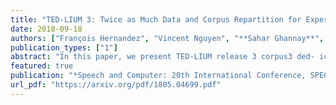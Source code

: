 ```yaml
---
title: "TED-LIUM 3: Twice as Much Data and Corpus Repartition for Experiments on Speaker Adaptation"
date: 2018-09-18
authors: ["François Hernandez", "Vincent Nguyen", "**Sahar Ghannay**", "Natalia Tomashenko", "Yannick Estève"]
publication_types: ["1"]
abstract: "In this paper, we present TED-LIUM release 3 corpus3 ded- icated to speech recognition in English, which multiplies the available data to train acoustic models in comparison with TED-LIUM 2, by a factor of more than two. We present the recent development on Auto- matic Speech Recognition (ASR) systems in comparison with the two previous releases of the TED-LIUM Corpus from 2012 and 2014. We demonstrate that, passing from 207 to 452 hours of transcribed speech training data is really more useful for end-to-end ASR systems than for HMM-based state-of-the-art ones. This is the case even if the HMM- based ASR system still outperforms the end-to-end ASR system when the size of audio training data is 452 hours, with a Word Error Rate (WER) of 6.7% and 13.7%, respectively. Finally, we propose two repar- titions of the TED-LIUM release 3 corpus: the legacy repartition that is the same as that existing in release 2, and a new repartition, calibrated and designed to make experiments on speaker adaptation. Similar to the two first releases, TED-LIUM 3 corpus will be freely available for the research community."
featured: true
publication: "*Speech and Computer: 20th International Conference, SPECOM 2018*"
url_pdf: "https://arxiv.org/pdf/1805.04699.pdf"
---
```

